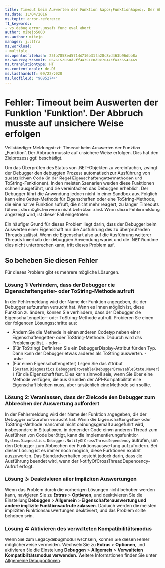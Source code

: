 ```yaml
---
title: Timeout beim Auswerten der Funktion &apos;Funktion&apos;. Der Abbruch musste auf unsichere Weise erfolgen | Microsoft-Dokumentation
ms.date: 11/04/2016
ms.topic: error-reference
f1_keywords:
- vs.debug.error.unsafe_func_eval_abort
author: mikejo5000
ms.author: mikejo
manager: jillfra
ms.workload:
- multiple
ms.openlocfilehash: 256b7858ed5714d716b31fa28c8cd463b96dbb8a
ms.sourcegitcommit: 062615c058d2ff44751e8d0c704ccfa3c5543469
ms.translationtype: HT
ms.contentlocale: de-DE
ms.lasthandoff: 09/22/2020
ms.locfileid: "90852744"
---
```

# <a name="error-evaluating-the-function-39function39-timed-out-and-needed-to-be-aborted-in-an-unsafe-way"></a>Fehler: Timeout beim Auswerten der Funktion &#39;Funktion&#39;. Der Abbruch musste auf unsichere Weise erfolgen

Vollständiger Meldungstext: Timeout beim Auswerten der Funktion „Funktion“. Der Abbruch musste auf unsichere Weise erfolgen. Dies hat den Zielprozess ggf. beschädigt.

Um das Überprüfen des Status von .NET-Objekten zu vereinfachen, zwingt der Debugger den debuggten Prozess automatisch zur Ausführung von zusätzlichem Code (in der Regel Eigenschaftengettermethoden und ToString-Funktionen). In den meisten Szenarien werden diese Funktionen schnell ausgeführt, und sie vereinfachen das Debuggen erheblich. Der Debugger führt die Anwendung jedoch nicht in einer Sandbox aus. Folglich kann eine Getter-Methode für Eigenschaften oder eine ToString-Methode, die eine native Funktion aufruft, die nicht mehr reagiert, zu langen Timeouts führen, die möglicherweise nicht behebbar sind. Wenn diese Fehlermeldung angezeigt wird, ist dieser Fall eingetreten.

Ein häufiger Grund für dieses Problem liegt darin, dass der Debugger beim Auswerten einer Eigenschaft nur die Ausführung des zu überprüfenden Threads zulässt. Wenn die Eigenschaft also auf die Ausführung weiterer Threads innerhalb der debuggten Anwendung wartet und die .NET Runtime dies nicht unterbrechen kann, tritt dieses Problem auf.

## <a name="to-correct-this-error"></a>So beheben Sie diesen Fehler

Für dieses Problem gibt es mehrere mögliche Lösungen.

### <a name="solution-1-prevent-the-debugger-from-calling-the-getter-property-or-tostring-method"></a>Lösung 1: Verhindern, dass der Debugger die Eigenschaftengetter- oder ToString-Methode aufruft

In der Fehlermeldung wird der Name der Funktion angegeben, die der Debugger aufzurufen versucht hat. Wenn es Ihnen möglich ist, diese Funktion zu ändern, können Sie verhindern, dass der Debugger die Eigenschaftengetter- oder ToString-Methode aufruft. Probieren Sie einen der folgenden Lösungsschritte aus:

* Ändern Sie die Methode in einen anderen Codetyp neben einer Eigenschaftengetter- oder ToString-Methode. Dadurch wird das Problem gelöst.
    - oder -
* (Für ToString) Definieren Sie ein DebuggerDisplay-Attribut für den Typ. Dann kann der Debugger etwas anderes als ToString auswerten.
    - oder -
* (Für einen Eigenschaftengetter) Legen Sie das Attribut `[System.Diagnostics.DebuggerBrowsable(DebuggerBrowsableState.Never)]` für die Eigenschaft fest. Dies kann sinnvoll sein, wenn Sie über eine Methode verfügen, die aus Gründen der API-Kompatibilität eine Eigenschaft bleiben muss, aber tatsächlich eine Methode sein sollte.

### <a name="solution-2-have-the-target-code-ask-the-debugger-to-abort-the-evaluation"></a>Lösung 2: Veranlassen, dass der Zielcode den Debugger zum Abbrechen der Auswertung auffordert

In der Fehlermeldung wird der Name der Funktion angegeben, die der Debugger aufzurufen versucht hat. Wenn die Eigenschaftengetter- oder ToString-Methode manchmal nicht ordnungsgemäß ausgeführt wird, insbesondere in Situationen, in denen der Code einen anderen Thread zum Ausführen von Code benötigt, kann die Implementierungsfunktion `System.Diagnostics.Debugger.NotifyOfCrossThreadDependency` aufrufen, um den Debugger zum Abbrechen der Funktionsauswertung aufzufordern. Bei dieser Lösung ist es immer noch möglich, diese Funktionen explizit auszuwerten. Das Standardverhalten besteht jedoch darin, dass die Ausführung beendet wird, wenn der NotifyOfCrossThreadDependency-Aufruf erfolgt.

### <a name="solution-3-disable-all-implicit-evaluation"></a>Lösung 3: Deaktivieren aller impliziten Auswertungen

Wenn das Problem durch die vorherigen Lösungen nicht behoben werden kann, navigieren Sie zu **Extras** > **Optionen**, und deaktivieren Sie die Einstellung **Debuggen** > **Allgemein** > **Eigenschaftenauswertung und andere implizite Funktionsaufrufe zulassen**. Dadurch werden die meisten impliziten Funktionsauswertungen deaktiviert, und das Problem sollte behoben sein.

### <a name="solution-4-enable-managed-compatibility-mode"></a>Lösung 4: Aktivieren des verwalteten Kompatibilitätsmodus

Wenn Sie zum Legacydebugmodul wechseln, können Sie diesen Fehler möglicherweise vermeiden. Wechseln Sie zu **Extras** > **Optionen**, und aktivieren Sie die Einstellung **Debuggen** > **Allgemein** > **Verwalteten Kompatibilitätsmodus verwenden**. Weitere Informationen finden Sie unter [Allgemeine Debugoptionen](../debugger/general-debugging-options-dialog-box.md).
